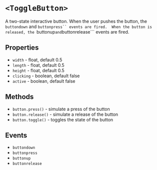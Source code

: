 # ```<ToggleButton>```

A two-state interactive button.  When the user pushes the button, the ```buttondown``` and ```buttonpress`` events are fired.  When the button is released, the ```buttonup``` and ```buttonrelease``` events are fired.

## Properties
  * ```width``` - float, default 0.5
  * ```length``` - float, default 0.5
  * ```height``` - float, default 0.5
  * ```clicking``` - boolean, default false
  * ```active``` - boolean, default false

## Methods
  * ```button.press()``` - simulate a press of the button
  * ```button.release()``` - simulate a release of the button
  * ```button.toggle()``` - toggles the state of the button

## Events
  * ```buttondown```
  * ```buttonpress```
  * ```buttonup```
  * ```buttonrelease```

